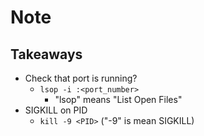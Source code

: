 # Note

## Takeaways

- Check that port is running?
  - `lsop -i :<port_number>`
    - "lsop" means "List Open Files"
- SIGKILL on PID
  - `kill -9 <PID>` ("-9" is mean SIGKILL)

